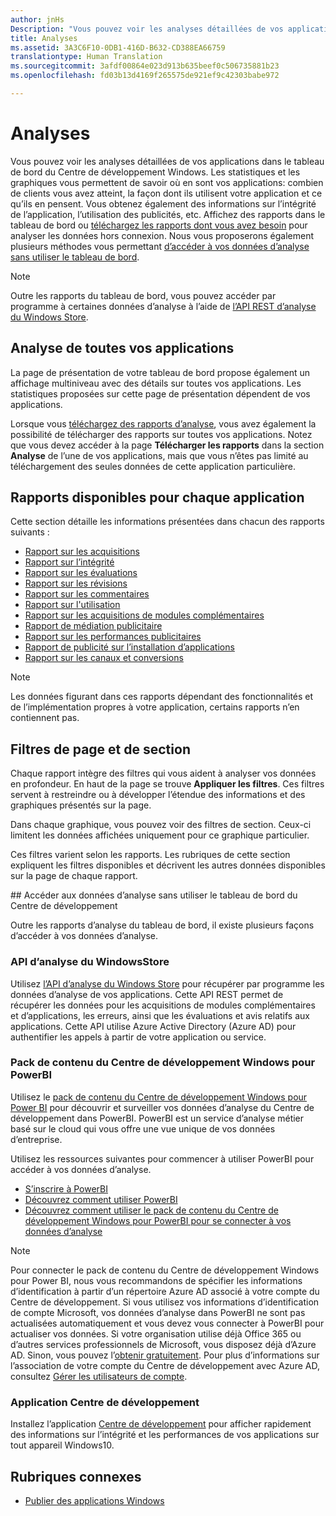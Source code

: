 ```yaml
---
author: jnHs
Description: "Vous pouvez voir les analyses détaillées de vos applications dans le tableau de bord du Centre de développement Windows."
title: Analyses
ms.assetid: 3A3C6F10-0DB1-416D-B632-CD388EA66759
translationtype: Human Translation
ms.sourcegitcommit: 3afdf00864e023d913b635beef0c506735881b23
ms.openlocfilehash: fd03b13d4169f265575de921ef9c42303babe972

---
```


# Analyses

Vous pouvez voir les analyses détaillées de vos applications dans le tableau de bord du Centre de développement Windows. Les statistiques et les graphiques vous permettent de savoir où en sont vos applications: combien de clients vous avez atteint, la façon dont ils utilisent votre application et ce qu’ils en pensent. Vous obtenez également des informations sur l’intégrité de l’application, l’utilisation des publicités, etc. Affichez des rapports dans le tableau de bord ou [téléchargez les rapports dont vous avez besoin](download-analytic-reports.md) pour analyser les données hors connexion. Nous vous proposerons également plusieurs méthodes vous permettant [d’accéder à vos données d’analyse sans utiliser le tableau de bord](#no-dashboard).

> [!NOTE]
> Outre les rapports du tableau de bord, vous pouvez accéder par programme à certaines données d’analyse à l’aide de [l’API REST d’analyse du Windows Store](../monetize/access-analytics-data-using-windows-store-services.md).

## Analyse de toutes vos applications

La page de présentation de votre tableau de bord propose également un affichage multiniveau avec des détails sur toutes vos applications. Les statistiques proposées sur cette page de présentation dépendent de vos applications.

Lorsque vous [téléchargez des rapports d’analyse](download-analytic-reports.md), vous avez également la possibilité de télécharger des rapports sur toutes vos applications. Notez que vous devez accéder à la page **Télécharger les rapports** dans la section **Analyse** de l’une de vos applications, mais que vous n’êtes pas limité au téléchargement des seules données de cette application particulière.

## Rapports disponibles pour chaque application

Cette section détaille les informations présentées dans chacun des rapports suivants :

-   [Rapport sur les acquisitions](acquisitions-report.md)
-   [Rapport sur l’intégrité](health-report.md)
-   [Rapport sur les évaluations](ratings-report.md)
-   [Rapport sur les révisions](reviews-report.md)
-   [Rapport sur les commentaires](feedback-report.md)
-   [Rapport sur l'utilisation](usage-report.md)
-   [Rapport sur les acquisitions de modules complémentaires](add-on-acquisitions-report.md)
-   [Rapport de médiation publicitaire](ad-mediation-report.md)
-   [Rapport sur les performances publicitaires](advertising-performance-report.md)
-   [Rapport de publicité sur l’installation d’applications](app-install-ads-reports.md)
-   [Rapport sur les canaux et conversions](channels-and-conversions-report.md)

> [!NOTE]
> Les données figurant dans ces rapports dépendant des fonctionnalités et de l’implémentation propres à votre application, certains rapports n’en contiennent pas.

## Filtres de page et de section

Chaque rapport intègre des filtres qui vous aident à analyser vos données en profondeur. En haut de la page se trouve **Appliquer les filtres**. Ces filtres servent à restreindre ou à développer l’étendue des informations et des graphiques présentés sur la page.

Dans chaque graphique, vous pouvez voir des filtres de section. Ceux-ci limitent les données affichées uniquement pour ce graphique particulier.

Ces filtres varient selon les rapports. Les rubriques de cette section expliquent les filtres disponibles et décrivent les autres données disponibles sur la page de chaque rapport.

<span id="no-dashboard"/>
## Accéder aux données d’analyse sans utiliser le tableau de bord du Centre de développement

Outre les rapports d’analyse du tableau de bord, il existe plusieurs façons d’accéder à vos données d’analyse.

### API d’analyse du WindowsStore

Utilisez [l’API d’analyse du Windows Store](../monetize/access-analytics-data-using-windows-store-services.md) pour récupérer par programme les données d’analyse de vos applications. Cette API REST permet de récupérer les données pour les acquisitions de modules complémentaires et d’applications, les erreurs, ainsi que les évaluations et avis relatifs aux applications. Cette API utilise Azure Active Directory (Azure AD) pour authentifier les appels à partir de votre application ou service.

### Pack de contenu du Centre de développement Windows pour PowerBI

Utilisez le [pack de contenu du Centre de développement Windows pour Power BI](https://powerbi.microsoft.com/documentation/powerbi-content-pack-windows-dev-center/) pour découvrir et surveiller vos données d’analyse du Centre de développement dans PowerBI. PowerBI est un service d’analyse métier basé sur le cloud qui vous offre une vue unique de vos données d’entreprise.

Utilisez les ressources suivantes pour commencer à utiliser PowerBI pour accéder à vos données d’analyse.

* [S’inscrire à PowerBI](https://powerbi.microsoft.com/documentation/powerbi-service-self-service-signup-for-power-bi/)
* [Découvrez comment utiliser PowerBI](https://powerbi.microsoft.com/guided-learning/)
* [Découvrez comment utiliser le pack de contenu du Centre de développement Windows pour PowerBI pour se connecter à vos données d’analyse](https://powerbi.microsoft.com/documentation/powerbi-content-pack-windows-dev-center/)

> [!NOTE]
> Pour connecter le pack de contenu du Centre de développement Windows pour Power BI, nous vous recommandons de spécifier les informations d’identification à partir d’un répertoire Azure AD associé à votre compte du Centre de développement. Si vous utilisez vos informations d’identification de compte Microsoft, vos données d’analyse dans PowerBI ne sont pas actualisées automatiquement et vous devez vous connecter à PowerBI pour actualiser vos données. Si votre organisation utilise déjà Office 365 ou d’autres services professionnels de Microsoft, vous disposez déjà d’Azure AD. Sinon, vous pouvez l’[obtenir gratuitement](http://go.microsoft.com/fwlink/p/?LinkId=703757). Pour plus d’informations sur l’association de votre compte du Centre de développement avec Azure AD, consultez [Gérer les utilisateurs de compte](manage-account-users.md).

### Application Centre de développement

Installez l’application [Centre de développement](https://www.microsoft.com/store/apps/dev-center/9nblggh4r5ws) pour afficher rapidement des informations sur l’intégrité et les performances de vos applications sur tout appareil Windows10. 

## Rubriques connexes
- [Publier des applications Windows](index.md)



<!--HONumber=Aug16_HO3-->


